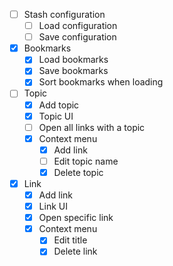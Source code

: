 - [ ] Stash configuration
  - [ ] Load configuration
  - [ ] Save configuration
- [X] Bookmarks
  - [X] Load bookmarks
  - [X] Save bookmarks
  - [X] Sort bookmarks when loading
- [ ] Topic
  - [X] Add topic
  - [X] Topic UI
  - [ ] Open all links with a topic
  - [X] Context menu
    - [X] Add link
    - [ ] Edit topic name
    - [X] Delete topic
- [X] Link
  - [X] Add link
  - [X] Link UI
  - [X] Open specific link
  - [X] Context menu
    - [X] Edit title
    - [X] Delete link
